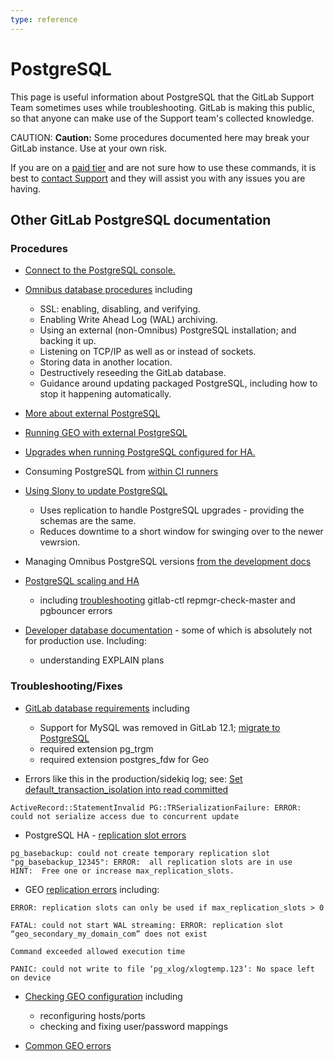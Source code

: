 ```yaml
---
type: reference
---
```


# PostgreSQL

This page is useful information about PostgreSQL that the GitLab Support
Team sometimes uses while troubleshooting. GitLab is making this public, so that anyone
can make use of the Support team's collected knowledge.

CAUTION: **Caution:** Some procedures documented here may break your GitLab instance. Use at your own risk.

If you are on a [paid tier](https://about.gitlab.com/pricing/) and are not sure how
to use these commands, it is best to [contact Support](https://about.gitlab.com/support/)
and they will assist you with any issues you are having.

## Other GitLab PostgreSQL documentation

### Procedures

- [Connect to the PostgreSQL console.](/omnibus/settings/database.html#connecting-to-the-bundled-postgresql-database)

- [Omnibus database procedures](/omnibus/settings/database.html) including
  - SSL: enabling, disabling, and verifying.
  - Enabling Write Ahead Log (WAL) archiving.
  - Using an external (non-Omnibus) PostgreSQL installation; and backing it up.
  - Listening on TCP/IP as well as or instead of sockets.
  - Storing data in another location.
  - Destructively reseeding the GitLab database.
  - Guidance around updating packaged PostgreSQL, including how to stop it happening automatically.

- [More about external PostgreSQL](/ee/administration/external_database.html)

- [Running GEO with external PostgreSQL](/ee/administration/geo/replication/external_database.html)

- [Upgrades when running PostgreSQL configured for HA.](/omnibus/settings/database.html#upgrading-a-gitlab-ha-cluster)

- Consuming PostgreSQL from [within CI runners](/ee/ci/services/postgres.html)

- [Using Slony to update PostgreSQL](/ee/update/upgrading_postgresql_using_slony.html)
  - Uses replication to handle PostgreSQL upgrades - providing the schemas are the same.
  - Reduces downtime to a short window for swinging over to the newer vewrsion.

- Managing Omnibus PostgreSQL versions [from the development docs](/omnibus/development/managing-postgresql-versions.html)

- [PostgreSQL scaling and HA](/ee/administration/high_availability/database.html)
  - including [troubleshooting](/ee/administration/high_availability/database.html#troubleshooting) gitlab-ctl repmgr-check-master and pgbouncer errors

- [Developer database documentation](/ee/development/README.html#database-guides) - some of which is absolutely not for production use. Including:
  - understanding EXPLAIN plans

### Troubleshooting/Fixes

- [GitLab database requirements](/ee/install/requirements.html#database) including
  - Support for MySQL was removed in GitLab 12.1; [migrate to PostgreSQL](/ee/update/mysql_to_postgresql.html)
  - required extension pg_trgm
  - required extension postgres_fdw for Geo

- Errors like this in the production/sidekiq log;  see: [Set default_transaction_isolation into read committed](/omnibus/settings/database.html#set-default_transaction_isolation-into-read-committed)

```
ActiveRecord::StatementInvalid PG::TRSerializationFailure: ERROR:  could not serialize access due to concurrent update
```

- PostgreSQL HA - [replication slot errors](/omnibus/settings/database.html#troubleshooting-upgrades-in-an-ha-cluster)

```
pg_basebackup: could not create temporary replication slot "pg_basebackup_12345": ERROR:  all replication slots are in use
HINT:  Free one or increase max_replication_slots.
```

- GEO [replication errors](/ee/administration/geo/replication/troubleshooting.html#fixing-replication-errors) including:

```
ERROR: replication slots can only be used if max_replication_slots > 0

FATAL: could not start WAL streaming: ERROR: replication slot “geo_secondary_my_domain_com” does not exist

Command exceeded allowed execution time

PANIC: could not write to file ‘pg_xlog/xlogtemp.123’: No space left on device
```

- [Checking GEO configuration](/ee/administration/geo/replication/troubleshooting.html#checking-configuration) including
  - reconfiguring hosts/ports
  - checking and fixing user/password mappings

- [Common GEO errors](/ee/administration/geo/replication/troubleshooting.html#fixing-common-errors)
